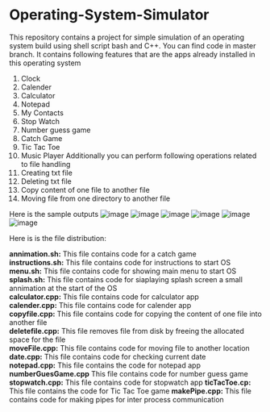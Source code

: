 # Operating-System-Simulator
This repository contains a project for simple simulation of an operating system build using shell script bash and C++. You can find code in master branch.
It contains following features that are the apps already installed in this operating system
1) Clock
2) Calender
3) Calculator
4) Notepad
5) My Contacts
6) Stop Watch
7) Number guess game
8) Catch Game
9) Tic Tac Toe
10) Music Player
Additionally you can perform following operations related to file handling
1) Creating txt file
2) Deleting txt file
3) Copy content of one file to another file
4) Moving file from one directory to another file

Here is the sample outputs
![image](https://github.com/ItzAmeerHamza/Operating-System-Simulator/assets/73628472/c7f64ccf-e091-483d-aa0e-b4c392b9b130)
![image](https://github.com/ItzAmeerHamza/Operating-System-Simulator/assets/73628472/6df5c939-09bb-4683-9c79-86f939bee43a)
![image](https://github.com/ItzAmeerHamza/Operating-System-Simulator/assets/73628472/8a8c64cb-aa66-4b83-9c65-d5a309bca4d5)
![image](https://github.com/ItzAmeerHamza/Operating-System-Simulator/assets/73628472/b1c4a478-a0af-4e36-93ea-2478f4ee1a56)
![image](https://github.com/ItzAmeerHamza/Operating-System-Simulator/assets/73628472/d943c9c8-0bd1-4e66-8ecb-dcc1eb1d3f3b)
![image](https://github.com/ItzAmeerHamza/Operating-System-Simulator/assets/73628472/e7f73fdd-e7e1-4e00-8a07-52e01c6639c9)

Here is is the file distribution:

__annimation.sh:__ This file contains code for a catch game <br />
__instructions.sh:__ This file contains code for instructions to start OS <br />
__menu.sh:__ This file contains code for showing main menu to start OS <br />
__splash.sh:__ This file contains code for siaplaying splash screen a small annimation at the start of the OS <br />
__calculator.cpp:__ This file contains code for calculator app <br />
__calender.cpp:__ This file contains code for calender app <br />
__copyfile.cpp:__ This file contains code for copying the content of one file into another file <br />
__deletefile.cpp:__ This file removes file from disk by freeing the allocated space for the file <br />
__moveFile.cpp:__ This file contains code for moving file to another location <br />
__date.cpp:__ This file contains code for checking current date <br />
__notepad.cpp:__ This file contains the code for notepad app <br />
__numberGuesGame.cpp__ This file contains code for number guess game
__stopwatch.cpp:__ This file contains code for stopwatch app
__ticTacToe.cp:__ This file contains the code for Tic Tac Toe game
__makePipe.cpp:__ This file contains code for making pipes for inter process communication
